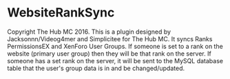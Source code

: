 # WebsiteRankSync
Copyright The Hub MC 2016.
This is a plugin designed by Jacksonnn/Videog4mer and Simplicitee for The Hub MC. It syncs Ranks PermissionsEX and XenForo User Groups. If someone is set to a rank on the website (primary user group) then they will be that rank on the server. If someone has a set rank on the server, it will be sent to the MySQL database table that the user's group data is in and be changed/updated.
